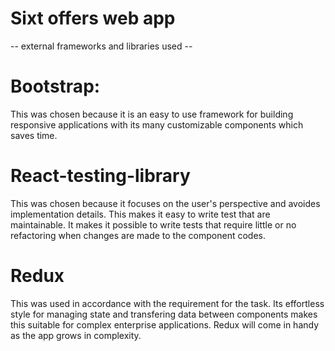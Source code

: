 # Sixt offers web app

-- external frameworks and libraries used --

# Bootstrap:

This was chosen because it is an easy to use framework for building responsive applications with its many customizable components which saves time.

# React-testing-library

This was chosen because it focuses on the user's perspective and avoides implementation details. This makes it easy to write test that are maintainable. It makes it possible to write tests that require little or no refactoring when changes are made to the component codes.

# Redux

This was used in accordance with the requirement for the task. Its effortless style for managing state and transfering data between components makes this suitable for complex enterprise applications. Redux will come in handy as the app grows in complexity.
